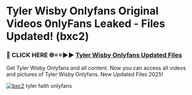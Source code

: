 # Tyler Wisby Onlyfans Original Videos 0nlyFans Leaked - Files Updated! (bxc2)

<h3>🔴 CLICK HERE 🌐==►► <a href="https://tinyurl.com/ms9xzufz" rel="nofollow">Tyler Wisby Onlyfans Updated Files</a></h3>

Get Tyler Wisby Onlyfans and all content. Now you can access all videos and pictures of Tyler Wisby Onlyfans. New Updated Files 2025!

[![bxc2](https://i.imgur.com/PQ7UWWw.gif)](https://tinyurl.com/ms9xzufz)
tyler faith onlyfans